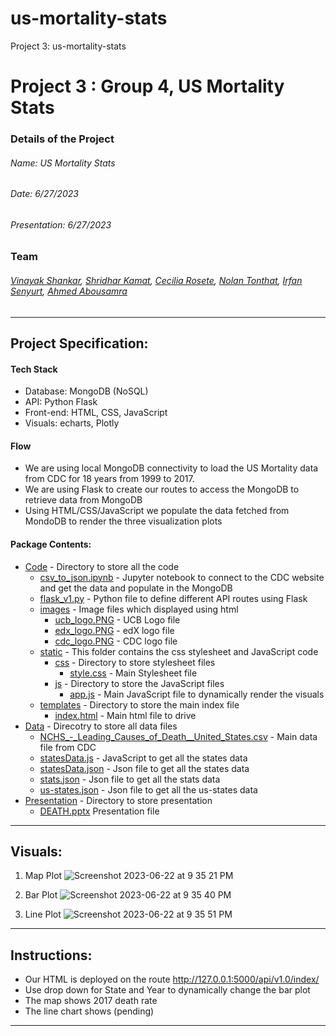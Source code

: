 # us-mortality-stats
Project 3: us-mortality-stats

# Project 3 : Group 4, US Mortality Stats

### Details of the Project 
###### Name: US Mortality Stats
###### Date: 6/27/2023
###### Presentation: 6/27/2023

### Team
###### [Vinayak Shankar](https://github.com/VinnyShankar), [Shridhar Kamat](https://github.com/shriparna), [Cecilia Rosete](https://github.com/CiciRose), [Nolan Tonthat](https://github.com/Nolan-Tonthat), [Irfan Senyurt](https://github.com/sncrsenyurt), [Ahmed Abousamra](https://github.com/AbousamraEd)
<hr>

## Project Specification:
#### Tech Stack
- Database: MongoDB (NoSQL)
- API: Python Flask
- Front-end: HTML, CSS, JavaScript
- Visuals: echarts, Plotly

#### Flow
- We are using local MongoDB connectivity to load the US Mortality data from CDC for 18 years from 1999 to 2017.
- We are using Flask to create our routes to access the MongoDB to retrieve data from MongoDB
- Using HTML/CSS/JavaScript we populate the data fetched from MondoDB to render the three visualization plots

#### Package Contents:
- [Code](https://github.com/shriparna/us-mortality-stats/tree/main/Code) - Directory to store all the code
   - [csv_to_json.ipynb](https://github.com/shriparna/us-mortality-stats/blob/main/Code/csv_to_json.ipynb) - Jupyter notebook to connect to the CDC website and get the data and populate in the MongoDB
   - [flask_v1.py](https://github.com/shriparna/us-mortality-stats/blob/main/Code/flask_v1.py) - Python file to define different API routes using Flask
   - [images](https://github.com/shriparna/us-mortality-stats/tree/main/Code/images) - Image files which displayed using html
        - [ucb_logo.PNG](https://github.com/shriparna/us-mortality-stats/blob/main/Code/images/ucb_logo.PNG) - UCB Logo file
        - [edx_logo.PNG](https://github.com/shriparna/us-mortality-stats/blob/main/Code/images/edx_logo.PNG) - edX logo file
        - [cdc_logo.PNG](https://github.com/shriparna/us-mortality-stats/blob/main/Code/images/cdc_logo.PNG) - CDC logo file
   - [static](https://github.com/shriparna/us-mortality-stats/tree/main/Code/static) - This folder contains the css stylesheet and JavaScript code
        - [css](https://github.com/shriparna/us-mortality-stats/tree/main/Code/static/css) - Directory to store stylesheet files
            - [style.css](https://github.com/shriparna/us-mortality-stats/blob/main/Code/static/css/style.css) - Main Stylesheet file 
        - [js](https://github.com/shriparna/us-mortality-stats/tree/main/Code/static/js) -  Directory to store the JavaScript files
            - [app.js](https://github.com/shriparna/us-mortality-stats/blob/main/Code/static/js/app.js) - Main JavaScript file to dynamically render the visuals
   - [templates](https://github.com/shriparna/us-mortality-stats/tree/main/Code/templates) - Directory to store the main index file
        - [index.html](https://github.com/shriparna/us-mortality-stats/blob/main/Code/templates/index.html) - Main html file to drive
- [Data](https://github.com/shriparna/us-mortality-stats/tree/main/Data) - Direcotry to store all data files
    - [NCHS_-_Leading_Causes_of_Death__United_States.csv](https://github.com/shriparna/us-mortality-stats/blob/main/Data/NCHS_-_Leading_Causes_of_Death__United_States.csv) - Main data file from CDC
    - [statesData.js](https://github.com/shriparna/us-mortality-stats/blob/main/Data/statesData.js) - JavaScript to get all the states data
    - [statesData.json](https://github.com/shriparna/us-mortality-stats/blob/main/Data/statesData.json) - Json file to get all the states data
    - [stats.json](https://github.com/shriparna/us-mortality-stats/blob/main/Data/stats.json) - Json file to get all the stats data
    - [us-states.json](https://github.com/shriparna/us-mortality-stats/blob/main/Data/us-states.json) - Json file to get all the us-states data
- [Presentation](https://github.com/shriparna/us-mortality-stats/tree/main/Presentation) - Directory to store presentation
    - [DEATH.pptx](https://github.com/shriparna/us-mortality-stats/blob/main/Presentation/DEATH.pptx) Presentation file

<hr>

## Visuals:

1. Map Plot
![Screenshot 2023-06-22 at 9 35 21 PM](https://github.com/shriparna/us-mortality-stats/assets/71340748/b31130de-0dea-4ee2-9743-5be4a03592e5)

2. Bar Plot
![Screenshot 2023-06-22 at 9 35 40 PM](https://github.com/shriparna/us-mortality-stats/assets/71340748/3fb60c68-a407-4597-a0c1-aba3cdb190b2)

3. Line Plot
![Screenshot 2023-06-22 at 9 35 51 PM](https://github.com/shriparna/us-mortality-stats/assets/71340748/70051604-49be-4b47-801a-dda0acccfc61)

<hr>

## Instructions:

- Our HTML is deployed on the route http://127.0.0.1:5000/api/v1.0/index/
- Use drop down for State and Year to dynamically change the bar plot
- The map shows 2017 death rate
- The line chart shows (pending)

<hr>

